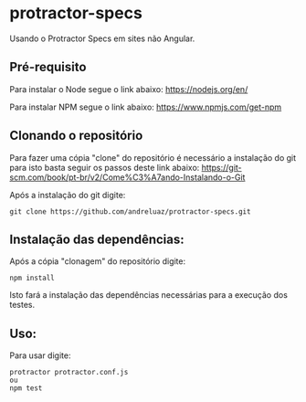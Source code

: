 # protractor-specs
Usando o Protractor Specs em sites não Angular.

## Pré-requisito

Para instalar o Node segue o link abaixo:
https://nodejs.org/en/

Para instalar NPM segue o link abaixo:
https://www.npmjs.com/get-npm

## Clonando o repositório

Para fazer uma cópia "clone" do repositório é necessário a instalação do git para isto basta seguir os passos deste link abaixo:
https://git-scm.com/book/pt-br/v2/Come%C3%A7ando-Instalando-o-Git

Após a instalação do git digite:
```
git clone https://github.com/andreluaz/protractor-specs.git
```
## Instalação das dependências:

Após a cópia "clonagem" do repositório digite:
```
npm install
```

Isto fará a instalação das dependências necessárias para a execução dos testes.

## Uso:

Para usar digite:

```
protractor protractor.conf.js
ou
npm test
```
